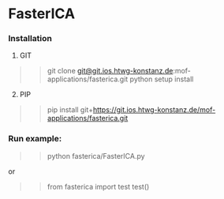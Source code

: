 # FasterICA


### Installation

1. GIT
>> git clone git@git.ios.htwg-konstanz.de:mof-applications/fasterica.git
>> python setup install

2. PIP
>> pip install git+https://git.ios.htwg-konstanz.de/mof-applications/fasterica.git


### Run example:
>> python fasterica/FasterICA.py 

or

>> from fasterica import test
>> test()

